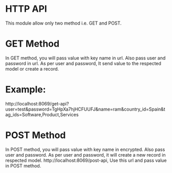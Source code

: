 # HTTP API

This module allow only two method i.e. GET and POST.

GET Method
===========

In GET method, you will pass value with key name in url.
Also pass user and password in url.
As per user and password, It send value to the respected model or create a record.

Example:
========

http://localhost:8069/get-api?user=test&password=TgHpXa7hjHCFUUFJ&name=ram&country_id=Spain&tag_ids=Software,Product,Services

POST Method
============
In POST method, you will pass value with key name in encrypted.
Also pass user and password.
As per user and password, it will create a new record in respected model.
http://localhost:8069/post-api, Use this url and pass value in POST method.
